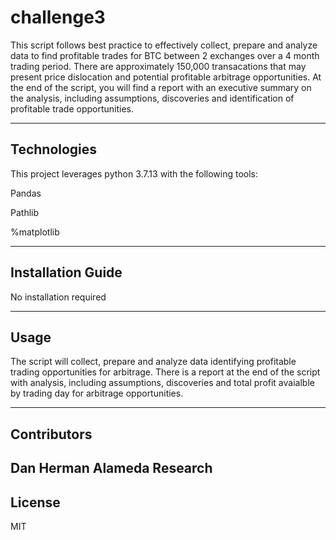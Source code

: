 # challenge3
This script follows best practice to effectively collect, prepare and analyze data to find profitable trades for BTC between 2 exchanges over a 4 month trading period.  There are approximately 150,000 transacations that may present price dislocation and potential profitable arbitrage opportunities.  At the end of the script, you will find a report with an executive summary on the analysis, including assumptions, discoveries and identification of profitable trade opportunities.


---

## Technologies

This project leverages python 3.7.13 with the following tools:

Pandas

Pathlib

%matplotlib


---

## Installation Guide

No installation required

---

## Usage

The script will collect, prepare and analyze data identifying profitable
trading opportunities for arbitrage.  There is a report at the end of the script with analysis, including assumptions, discoveries and total profit avaialble by trading day for arbitrage opportunities.

---

## Contributors

Dan Herman
Alameda Research
---

## License

MIT
